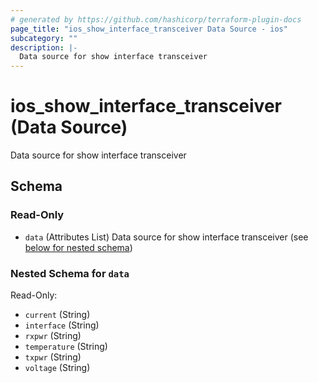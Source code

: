 ```yaml
---
# generated by https://github.com/hashicorp/terraform-plugin-docs
page_title: "ios_show_interface_transceiver Data Source - ios"
subcategory: ""
description: |-
  Data source for show interface transceiver
---
```


# ios_show_interface_transceiver (Data Source)

Data source for show interface transceiver



<!-- schema generated by tfplugindocs -->
## Schema

### Read-Only

- `data` (Attributes List) Data source for show interface transceiver (see [below for nested schema](#nestedatt--data))

<a id="nestedatt--data"></a>
### Nested Schema for `data`

Read-Only:

- `current` (String)
- `interface` (String)
- `rxpwr` (String)
- `temperature` (String)
- `txpwr` (String)
- `voltage` (String)
